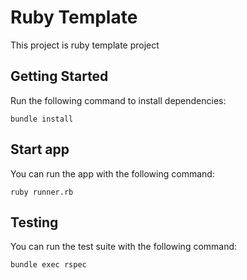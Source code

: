 # Ruby Template

This project is ruby template project

## Getting Started

Run the following command to install dependencies:

```
bundle install
```

## Start app

You can run the app with the following command:

```
ruby runner.rb
```


## Testing

You can run the test suite with the following command:

```
bundle exec rspec
```